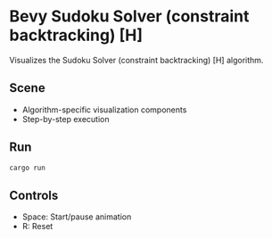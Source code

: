 # Bevy Sudoku Solver (constraint backtracking) [H]

Visualizes the Sudoku Solver (constraint backtracking) [H] algorithm.

## Scene
- Algorithm-specific visualization components
- Step-by-step execution

## Run
```bash
cargo run
```

## Controls
- Space: Start/pause animation
- R: Reset
